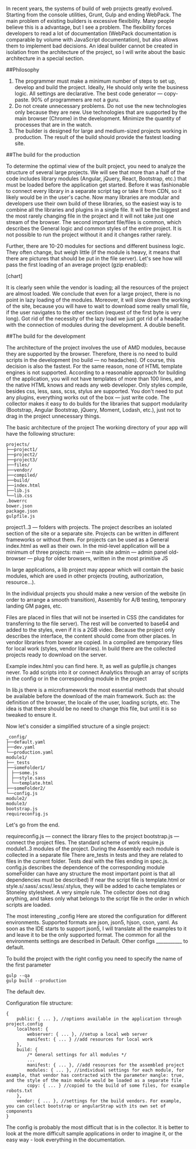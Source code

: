 In recent years, the systems of build of web projects greatly evolved. Starting from the console utilities, Grunt, Gulp and ending WebPack.
The main problem of existing builders is excessive flexibility. Many people believe this is a advantage, but I see a problem.
The flexibility forces developers to read a lot of documentation (WebPack documentation is comparable by volume with JavaScript documentation), but also allows them to implement bad decisions.
An ideal builder cannot be created in isolation from the architecture of the project, so I will write about the basic architecture in a special section.


##Philosophy

1. The programmer must make a minimum number of steps to set up, develop and build the project. Ideally, He should only write the business logic. All settings are declarative. The best code generator — copy-paste. 90% of programmers are not a guru. 
2. Do not create unnecessary problems. Do not use the new technologies only because they are new. Use technologies that are supported by the main browser (Chrome) in the development. Minimize the quantity of processes that are in the watch. 
3. The builder is designed for large and medium-sized projects working in production. The result of the build should provide the fastest loading site. 
 

##The build for the production
 
To determine the optimal view of the built project, you need to analyze the structure of several large projects. We will see that more than a half of the code includes library modules (Angular, jQuery, React, Bootstrap, etc.) that must be loaded before the application get started. Before it was fashionable to connect every library in a separate script tag or take it from CDN, so it likely would be in the user's cache. Now many libraries are modular and developers use their own build of these libraries, so the easiest way is to combine all the libraries and plugins in a single file. It will be the biggest and the most rarely changing file in the project and it will not take just one stream of the browser. 
The second important file/files is common, which describes the General logic and common styles of the entire project. It is not possible to run the project without it and it changes rather rarely. 
 
Further, there are 10-20 modules for sections and different business logic. They often change, but weigh little (if the module is heavy, it means that there are pictures that should be put in the file server). 
Let's see how will pass the first loading of an average project (gzip enabled):

[chart]

It is clearly seen while the vendor is loading; all the resources of the project are almost loaded. We conclude that even for a large project, there is no point in lazy loading of the modules. Moreover, it will slow down the working of the site, because you will have to wait to download some really small file, if the user navigates to the other section (request of the first byte is very long). 
Got rid of the necessity of the lazy load we just got rid of a headache with the connection of modules during the development. A double benefit. 
 
 
##The build for the development
 
The architecture of the project involves the use of AMD modules, because they are supported by the browser. Therefore, there is no need to build scripts in the development (no build — no headaches). Of course, this decision is also the fastest. For the same reason, none of HTML template engines is not supported. According to a reasonable approach for building of the application, you will not have templates of more than 100 lines, and the native HTML knows and reads any web developer. Only styles compile, besides css, less, sass, scss, stylus are supported. You don't need to put any plugins, everything works out of the box — just write code. 
The collector makes it easy to do builds for the libraries that support modularity (Bootstrap, Angular Bootstrap, jQuery, Moment, Lodash, etc.), just not to drag in the project unnecessary things. 
 
The basic architecture of the project 
The working directory of your app will have the following structure: 

```
projects/
├──project1/ 
├──project2/ 
├──project3/ 
├──files/ 
├──vendor/ 
├──compiled/ 
├──build/ 
├──index.html 
├──lib.js 
└──lib.css 
.bowerrc 
bower.json 
package.json 
gulpfile.js 
```

project1..3 — folders with projects. The project describes an isolated section of the site or a separate site. Projects can be written in different frameworks or without them. For projects can be used as a General index.html as well as their own. In the mid-level application will be a minimum of three projects: 
main — main site 
admin — admin panel 
old-browser — plug for older browsers, written in the most primitive JS 
 
In large applications, a lib project may appear which will contain the basic modules, which are used in other projects (routing, authorization, resource...). 
 
In the individual projects you should make a new version of the website (in order to arrange a smooth transition), Assembly for A/B testing, temporary landing GM pages, etc. 
 
Files are placed in files that will not be inserted in CSS (the candidates for transferring to the file server). The rest will be converted to base64 and added to the styles, even if it is a 2GB video. Because the project only describes the interface, the content should come from other places. 
In vendor libraries from bower are copied. 
In a compiled are temporary files for local work (styles, vendor libraries). 
In build there are the collected projects ready to download on the server. 
 
Example index.html you can find here. It, as well as gulpfile.js changes never. To add scripts into it or connect Analytics through an array of scripts in the config or in the corresponding module in the project 
 
In lib.js there is a microframework the most essential methods that should be available before the download of the main framework. Such as: the definition of the browser, the locale of the user, loading scripts, etc. The idea is that there should be no need to change this file, but until it is so tweaked to ensure it. 
 
Now let's consider a simplified structure of a single project: 

```
_config/
├──default.yaml 
├──dev.yaml 
└──production.yaml 
module1/ 
├──_tests 
├──someFolder1/ 
│ ├──some.js 
│ ├──style.sass 
│ └──template.html 
├──someFolder2/ 
└──config.js 
module2/ 
module3/ 
bootstrap.js 
requireconfig.js 
```

Let's go from the end. 
 
requireconfig.js — connect the library files to the project 
bootstrap.js — connect the project files. The standard scheme of work require.js 
module1..3 modules of the project. During the Assembly each module is collected in a separate file 
There are_tests in tests and they are related to files in the current folder. Tests deal with the files ending in spec.js. 
config.js describes the dependence of the corresponding module 
someFolder can have any structure  the most important point is that all dependencies must be described) 
If near the script file is template.html or style.s/.sass/.scss/.less/.stylus, they will be added to cache templates or Stoneley stylesheet. A very simple rule. The collector does not drag anything, and takes only what belongs to the script file in the order in which scripts are loaded. 
 
The most interesting _config 
Here are stored the configuration for different environments. Supported formats are json, json5, hjson, cson, yaml. As soon as the IDE starts to support json5, I will translate all the examples to it and leave it to be the only supported format. The common for all the environments settings are described in Default. Other configs ___________ to default. 
 
To build the project with the right config you need to specify the name of the first parameter

```
gulp --qa 
gulp build --production 
```

The default dev.
 
Configuration file structure:

```
{ 
    public: { ... }, //options available in the application through project.config
    localhost: {
        webserver: { ... }, //setup a local web server
        manifest: { ... } //add resources for local work
    },
    build: {
        /* General settings for all modules */
        ...
        manifest: { ... }, //add resources for the assembled project
        modules: { ... }, //individual settings for each module, for example, that vendor has contracted with the parameter mangle: true, and the style of the main module would be loaded as a separate file
        copy: { ... } //copied to the build of some files, for example robots.txt
    },
    vendor: { ... }, //settings for the build vendors. For example, you can collect bootstrap or angularStrap with its own set of components
} 
```

The config is probably the most difficult that is in the collector. It is better to look at the more difficult sample applications in order to imagine it, or the easy way - look everything in the documentation.
